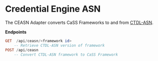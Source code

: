 # Credential Engine ASN

The CEASN Adapter converts CaSS Frameworks to and from [CTDL-ASN](https://credreg.net/ctdlasn/handbook).

**Endpoints**
```hs
GET  /api/ceasn/<framework id>
    -- Retrieve CTDL-ASN version of framework
POST /api/ceasn
    -- Convert CTDL-ASN framework to CaSS Framework
```